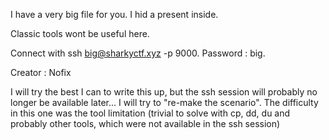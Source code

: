 I have a very big file for you. I hid a present inside.

Classic tools wont be useful here.

Connect with ssh big@sharkyctf.xyz -p 9000. Password : big.

Creator : Nofix


I will try the best I can to write this up, but the ssh session will probably no longer be available later... I will try to  "re-make the scenario". The difficulty in this one was the tool limitation (trivial to solve with cp, dd, du and probably other tools, which were not available in the ssh session)
